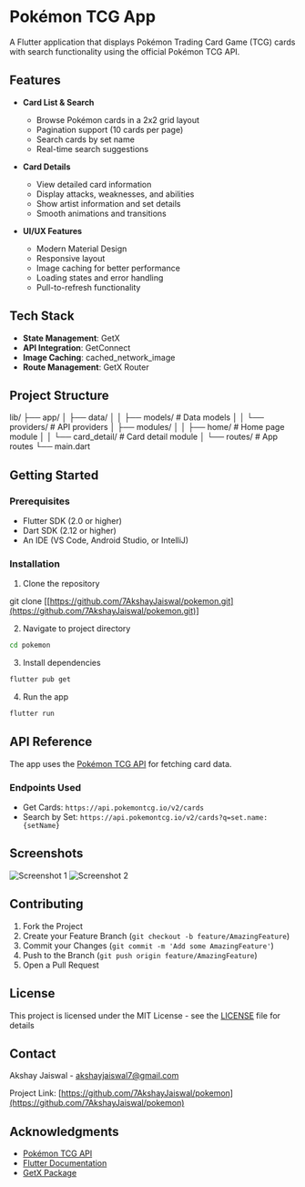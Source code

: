 # Pokémon TCG App

A Flutter application that displays Pokémon Trading Card Game (TCG) cards with search functionality using the official Pokémon TCG API.

## Features

- **Card List & Search**
  - Browse Pokémon cards in a 2x2 grid layout
  - Pagination support (10 cards per page)
  - Search cards by set name
  - Real-time search suggestions

- **Card Details**
  - View detailed card information
  - Display attacks, weaknesses, and abilities
  - Show artist information and set details
  - Smooth animations and transitions

- **UI/UX Features**
  - Modern Material Design
  - Responsive layout
  - Image caching for better performance
  - Loading states and error handling
  - Pull-to-refresh functionality

## Tech Stack

- **State Management**: GetX
- **API Integration**: GetConnect
- **Image Caching**: cached_network_image
- **Route Management**: GetX Router

## Project Structure

lib/
├── app/
│ ├── data/
│ │ ├── models/ # Data models
│ │ └── providers/ # API providers
│ ├── modules/
│ │ ├── home/ # Home page module
│ │ └── card_detail/ # Card detail module
│ └── routes/ # App routes
└── main.dart


## Getting Started

### Prerequisites

- Flutter SDK (2.0 or higher)
- Dart SDK (2.12 or higher)
- An IDE (VS Code, Android Studio, or IntelliJ)

### Installation

1. Clone the repository

git clone [[https://github.com/7AkshayJaiswal/pokemon.git](https://github.com/7AkshayJaiswal/pokemon.git)]


2. Navigate to project directory

```bash
cd pokemon
```

3. Install dependencies

```bash
flutter pub get
```

4. Run the app

```bash
flutter run
```


## API Reference

The app uses the [Pokémon TCG API](https://docs.pokemontcg.io/) for fetching card data.

### Endpoints Used

- Get Cards: `https://api.pokemontcg.io/v2/cards`
- Search by Set: `https://api.pokemontcg.io/v2/cards?q=set.name:{setName}`

## Screenshots

![Screenshot 1](screenshots/screenshot1.png)
![Screenshot 2](screenshots/screenshot2.png)

## Contributing

1. Fork the Project
2. Create your Feature Branch (`git checkout -b feature/AmazingFeature`)
3. Commit your Changes (`git commit -m 'Add some AmazingFeature'`)
4. Push to the Branch (`git push origin feature/AmazingFeature`)
5. Open a Pull Request

## License

This project is licensed under the MIT License - see the [LICENSE](LICENSE) file for details

## Contact

Akshay Jaiswal - [akshayjaiswal7@gmail.com](akshayjaiswal7@gmail.com)

Project Link: [https://github.com/7AkshayJaiswal/pokemon](https://github.com/7AkshayJaiswal/pokemon)

## Acknowledgments

- [Pokémon TCG API](https://docs.pokemontcg.io/)
- [Flutter Documentation](https://flutter.dev/docs)
- [GetX Package](https://pub.dev/packages/get)